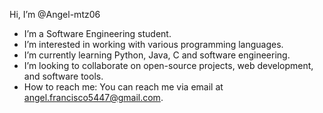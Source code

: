 Hi, I’m @Angel-mtz06

- I’m a Software Engineering student.
- I’m interested in working with various programming languages.
- I’m currently learning Python, Java, C and software engineering.
- I’m looking to collaborate on open-source projects, web development, and software tools.
- How to reach me: You can reach me via email at angel.francisco5447@gmail.com.
